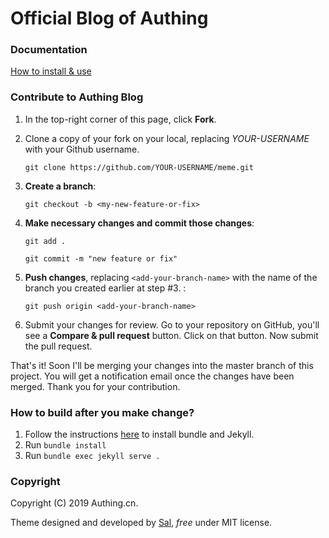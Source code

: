 # Official Blog of Authing

### Documentation

[How to install & use](https://bootstrapstarter.com/bootstrap-templates/mundana-theme-jekyll/)

### Contribute to Authing Blog

1. In the top-right corner of this page, click **Fork**.

2. Clone a copy of your fork on your local, replacing *YOUR-USERNAME* with your Github username.

   `git clone https://github.com/YOUR-USERNAME/meme.git`

3. **Create a branch**: 

   `git checkout -b <my-new-feature-or-fix>`

4. **Make necessary changes and commit those changes**:

   `git add .`

   `git commit -m "new feature or fix"`

5. **Push changes**, replacing `<add-your-branch-name>` with the name of the branch you created earlier at step #3. :

   `git push origin <add-your-branch-name>`

6. Submit your changes for review. Go to your repository on GitHub, you'll see a **Compare & pull request** button. Click on that button. Now submit the pull request.

That's it! Soon I'll be merging your changes into the master branch of this project. You will get a notification email once the changes have been merged. Thank you for your contribution.

### How to build after you make change?

1. Follow the instructions [here](https://jekyllrb.com/docs/installation) to install bundle and Jekyll.
2. Run `bundle install`
3. Run `bundle exec jekyll serve .`

### Copyright

Copyright (C) 2019 Authing.cn.

Theme designed and developed by [Sal](https://www.wowthemes.net), *free* under MIT license. 

